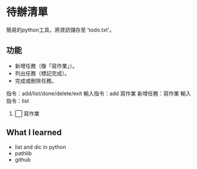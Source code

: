# 待辦清單
簡易的python工具，將資訊儲存至 'todo.txt'。

## 功能
- 新增任務（像「寫作業」）。
- 列出任務（標記完成）。
- 完成或刪除任務。

指令：add/list/done/delete/exit
輸入指令：add 寫作業
新增任務：寫作業
輸入指令：list
1. ⬜ 寫作業

## What I learned

- list and dic in python
- pathlib
- github